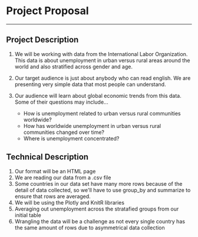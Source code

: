 # Project Proposal

------------------

## Project Description

1. We will be working with data from the International Labor Organization. This data is about unemployment in urban versus rural areas around the world and also stratified across gender and age.

2. Our target audience is just about anybody who can read english. We are presenting very simple data that most people can understand.

3. Our audience will learn about global economic trends from this data. Some of their questions may include...
	* How is unemployment related to urban versus rural communities worldwide?
	* How has worldwide unemployment in urban versus rural communities changed over time?
	* Where is unemployment concentrated?

## Technical Description

1. Our format will be an HTML page
2. We are reading our data from a .csv file
3. Some countries in our data set have many more rows because of the detail of data collected, so we'll have to use group_by and summarize to ensure that rows are averaged.
4. We will be using the Plotly and KnitR libraries
5. Averaging out unemployment across the stratafied groups from our initial table
6. Wrangling the data will be a challenge as not every single country has the same amount of rows due to asymmetrical data collection

